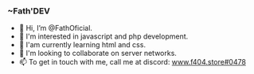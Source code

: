 ### ~Fath'DEV

- 👋 Hi, I’m @FathOficial.
- 👀 I'm interested in javascript and php development.
- 🌱 I'am currently learning html and css.
- 💞️ I'm looking to collaborate on server networks.
- 📫 To get in touch with me, call me at discord: www.f404.store#0478
